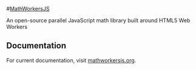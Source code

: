 #[MathWorkersJS](http://www.mathworkersjs.org)

An open-source parallel JavaScript math library built around HTML5 Web Workers

## Documentation

For current documentation, visit [mathworkersjs.org](http://www.mathworkersjs.org).
